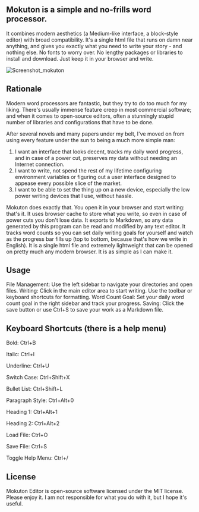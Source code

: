 ## Mokuton is a simple and no-frills word processor. 

It combines modern aesthetics (a Medium-like interface, a block-style editor) with broad compatibility. It's a single html file that runs on damn near anything, and gives you exactly what you need to write your story - and nothing else. No fonts to worry over. No lengthy packages or libraries to install and download. Just keep it in your browser and write.  

![Screenshot_mokuton](https://github.com/yudhanjaya/Mokuton/assets/16394240/c6c80a0e-ffe5-4bd3-bea3-e2ea1397becb)

## Rationale

Modern word processors are fantastic, but they try to do too much for my liking. There's usually immense feature creep in most commercial software; and when it comes to open-source editors, often a stunningly stupid number of libraries and configurations that have to be done. 

After several novels and many papers under my belt, I've moved on from using every feature under the sun to being a much more simple man: 
1) I want an interface that looks decent, tracks my daily word progress, and in case of a power cut, preserves my data without needing an Internet connection.
2)  I want to write, not spend the rest of my lifetime configuring environment variables or figuring out a user interface designed to appease every possible slice of the market.
3)  I want to be able to set the thing up on a new device, especially the low power writing devices that I use, without hassle.  

Mokuton does exactly that. You open it in your browser and start writing: that's it. It uses browser cache to store what you write, so even in case of power cuts you don't lose data. It exports to Markdown, so any data generated by this program can be read and modified by any text editor. It tracks word counts so you can set daily writing goals for yourself and watch as the progress bar fills up (top to bottom, because that's how we write in English). It is a single html file and extremely lightweight that can be opened on pretty much any modern browser. It is as simple as I can make it. 

## Usage

File Management: Use the left sidebar to navigate your directories and open files.
Writing: Click in the main editor area to start writing. Use the toolbar or keyboard shortcuts for formatting.
Word Count Goal: Set your daily word count goal in the right sidebar and track your progress.
Saving: Click the save button or use Ctrl+S to save your work as a Markdown file.

## Keyboard Shortcuts (there is a help menu)

Bold: Ctrl+B

Italic: Ctrl+I

Underline: Ctrl+U

Switch Case: Ctrl+Shift+X

Bullet List: Ctrl+Shift+L

Paragraph Style: Ctrl+Alt+0

Heading 1: Ctrl+Alt+1

Heading 2: Ctrl+Alt+2

Load File: Ctrl+O

Save File: Ctrl+S

Toggle Help Menu: Ctrl+/

## License
Mokuton Editor is open-source software licensed under the MIT license. Please enjoy it. I am not responsible for what you do with it, but I hope it's useful. 
